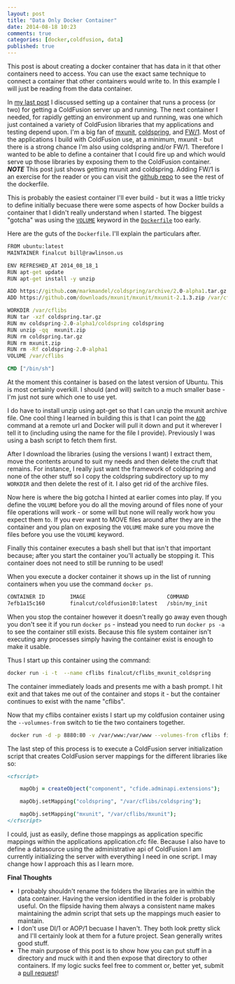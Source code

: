 ```yaml
---
layout: post
title: "Data Only Docker Container"
date: 2014-08-18 10:23
comments: true
categories: [docker,coldfusion, data]
published: true
---
```

This post is about creating a docker container that has data in it that other containers need to access.  You can use the exact same technique to connect a container that other containers would write to.  In this example I will just be reading from the data container.

In [my last post](http://code.rawlinson.us/2014/08/create-a-coldfusion-docker-container.html) I discussed setting up a container that runs a process (or two) for getting a ColdFusion server up and running.  The next container I needed, for rapidly getting an environment up and running, was one which just contained a variety of ColdFusion libraries that my applications and testing depend upon.  I'm a big fan of [mxunit](mxunit.org), [coldspring](https://github.com/markmandel/coldspring), and [FW/1](https://github.com/framework-one/fw1).  Most of the applications I build with ColdFusion use, at a minimum, mxunit - but there is a strong chance I'm also using coldspring and/or FW/1.  Therefore I wanted to be able to define a container that I could fire up and which would serve up those libraries by exposing them to the ColdFusion container.  ***NOTE*** This post just shows getting mxunit and coldspring. Adding FW/1 is an exercise for the reader or you can visit the [github repo](https://github.com/finalcut/docker-cflibs) to see the rest of the dockerfile.

This is probably the easiest container I'll ever build - but it was a little tricky to define initially becuase there were some aspects of how Docker builds a container that I didn't really understand when I started.  The biggest "gotcha" was using the [`VOLUME`](https://docs.docker.com/reference/builder/#volume) keyword in the [`Dockerfile`](https://docs.docker.com/reference/builder) too early.

Here are the guts of the `Dockerfile`.  I'll explain the particulars after.


```bat
FROM ubuntu:latest
MAINTAINER finalcut bill@rawlinson.us

ENV REFRESHED_AT 2014_08_18_1
RUN apt-get update
RUN apt-get install -y unzip

ADD https://github.com/markmandel/coldspring/archive/2.0-alpha1.tar.gz /var/cflibs/coldspring.tar.gz
ADD https://github.com/downloads/mxunit/mxunit/mxunit-2.1.3.zip /var/cflibs/mxunit.zip

WORKDIR /var/cflibs
RUN tar -xzf coldspring.tar.gz
RUN mv coldspring-2.0-alpha1/coldspring coldspring
RUN unzip -qq  mxunit.zip
RUN rm coldspring.tar.gz
RUN rm mxunit.zip
RUN rm -Rf coldspring-2.0-alpha1
VOLUME /var/cflibs

CMD ["/bin/sh"]

```


At the moment this container is based on the latest version of Ubuntu.  This is most certainly overkill.  I should (and will) switch to a much smaller base - I'm just not sure which one to use yet.


I do have to install unzip using apt-get so that I can unzip the mxunit archive file.  One cool thing I learned in building this is that I can point the [`ADD`](https://docs.docker.com/reference/builder/#add) command at a remote url and Docker will pull it down and put it wherever I tell it to (including using the name for the file I provide).  Previously I was using a bash script to fetch them first.

After I download the libraries (using the versions I want) I extract them, move the contents around to suit my needs and then delete the cruft that remains.  For instance, I really just want the framework of coldspring and none of the other stuff so I copy the coldspring subdirectory up to my `WORKDIR` and then delete the rest of it.  I also get rid of the archive files.

Now here is where the big gotcha I hinted at earlier comes into play.  If you define the `VOLUME` before you do all the moving around of files none of your file operations will work - or some will but none will really work how you expect them to.  If you ever want to MOVE files around after they are in the container and you plan on exposing the `VOLUME` make sure you move the files before you use the `VOLUME` keyword.

Finally this container executes a bash shell but that isn't that important because; after you start the container you'll actually be stopping it.  This container does not need to still be running to be used!

When you execute a docker container it shows up in the list of running containers when you use the command `docker ps`.


```sh
CONTAINER ID        IMAGE                          COMMAND             CREATED             STATUS              PORTS                            NAMES
7efb1a15c160        finalcut/coldfusion10:latest   /sbin/my_init       40 minutes ago      Up 40 minutes       8500/tcp, 0.0.0.0:8880->80/tcp   determined_wilson

```


When you stop the container however it doesn't really go away even though you don't see it if you run `docker ps` - instead you need to run `docker ps -a` to see the container still exists.  Because this file system container isn't executing any processes simply having the container exist is enough to make it usable.


Thus I start up this container using the command:


```sh
docker run -i -t  --name cflibs finalcut/cflibs_mxunit_coldspring

```


The container immediately loads and presents me with a bash prompt.  I hit exit and that takes me out of the container and stops it - but the container continues to exist with the name "cflibs".

Now that my cflibs container exists I start up my coldfusion container using the `--volumnes-from` switch to tie the two containers together.


```sh
 docker run -d -p 8880:80 -v /var/www:/var/www --volumes-from cflibs finalcut/coldfusion10


```


The last step of this process is to execute a ColdFusion server initialization script that creates ColdFusion server mappings for the different libraries like so:


```cfc
<cfscript>

    mapObj = createObject("component", "cfide.adminapi.extensions");

    mapObj.setMapping("coldspring", "/var/cflibs/coldspring");

    mapObj.setMapping("mxunit", "/var/cflibs/mxunit");
</cfscript>

```


I could, just as easily, define those mappings as application specific mappings within the applications application.cfc file.  Because I also have to define a datasource using the administrative api of ColdFusion I am currently initializing the server with everything I need in one script.  I may change how I approach this as I learn more.


**Final Thoughts**

  * I probably shouldn't rename the folders the libraries are in within the data container.  Having the version identified in the folder is probably useful.  On the flipside having them always a consistent name makes maintaining the admin script that sets up the mappings much easier to maintain.
  * I don't use DI/1 or AOP/1 becuase I haven't.  They both look pretty slick and I'll certainly look at them for a future project.  Sean generally writes good stuff.
  * The main purpose of this post is to show how you can put stuff in a directory and muck with it and then expose that directory to other containers.  If my logic sucks feel free to comment or, better yet, submit a [pull request](https://github.com/finalcut/docker-cflibs)!
